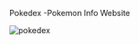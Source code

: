 Pokedex -Pokemon Info Website

![pokedex](https://user-images.githubusercontent.com/89292621/215798522-0edd4770-5422-4e87-a944-962d7e867e23.png)



